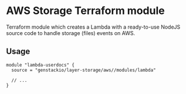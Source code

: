 # AWS Storage Terraform module

Terraform module which creates a Lambda with a ready-to-use NodeJS source code to handle
storage (files) events on AWS.

## Usage

```hcl
module "lambda-userdocs" {
  source = "genstackio/layer-storage/aws//modules/lambda"

  // ...
}
```
